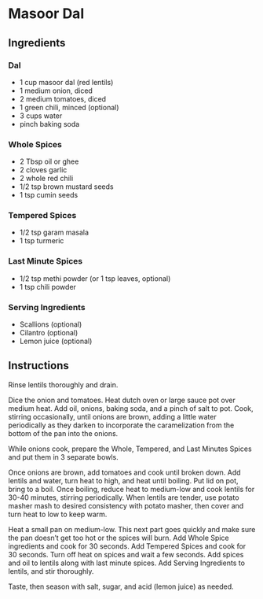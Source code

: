 # Masoor Dal

## Ingredients

### Dal
* 1 cup masoor dal (red lentils)
* 1 medium onion, diced
* 2 medium tomatoes, diced
* 1 green chili, minced (optional)
* 3 cups water
* pinch baking soda

### Whole Spices
* 2 Tbsp oil or ghee
* 2 cloves garlic
* 2 whole red chili
* 1/2 tsp brown mustard seeds
* 1 tsp cumin seeds

### Tempered Spices
* 1/2 tsp garam masala
* 1 tsp turmeric

### Last Minute Spices
* 1/2 tsp methi powder (or 1 tsp leaves, optional)
* 1 tsp chili powder

### Serving Ingredients
* Scallions (optional)
* Cilantro (optional)
* Lemon juice (optional)

## Instructions

Rinse lentils thoroughly and drain.

Dice the onion and tomatoes. Heat dutch oven or large sauce pot over medium heat. Add oil, onions, baking soda, 
and a pinch of salt to pot. Cook, stirring occasionally, until onions are brown, adding a little water periodically 
as they darken to incorporate the caramelization from the bottom of the pan into the onions.

While onions cook, prepare the Whole, Tempered, and Last Minutes Spices and put them in 3 separate bowls.

Once onions are brown, add tomatoes and cook until broken down. Add lentils and water, turn heat to high, and heat 
until boiling. Put lid on pot, bring to a boil. Once boiling, reduce heat to medium-low and cook lentils for 30-40 minutes, 
stirring periodically. When lentils are tender, use potato masher mash to desired consistency with potato masher, then cover 
and turn heat to low to keep warm.

Heat a small pan on medium-low. This next part goes quickly and make sure the pan doesn’t get too hot or the spices will burn.
Add Whole Spice ingredients and cook for 30 seconds. Add Tempered Spices and cook for 30 seconds. Turn off heat on spices and 
wait a few seconds. Add spices and oil to lentils along with last minute spices. Add Serving Ingredients to lentils, and stir 
thoroughly.

Taste, then season with salt, sugar, and acid (lemon juice) as needed.
